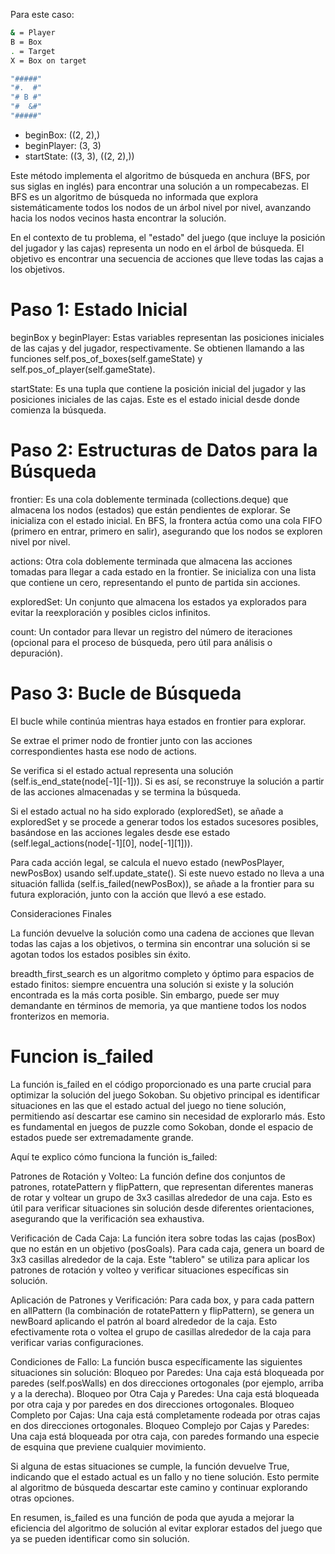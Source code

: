 Para este caso:
```bash
& = Player
B = Box
. = Target
X = Box on target

"#####"
"#.  #"
"# B #"
"#  &#"
"#####"
```
- beginBox: ((2, 2),)
- beginPlayer: (3, 3)
- startState: ((3, 3), ((2, 2),))

Este método implementa el algoritmo de búsqueda en anchura (BFS, por sus siglas en inglés) para encontrar una solución a un rompecabezas. El BFS es un algoritmo de búsqueda no informada que explora sistemáticamente todos los nodos de un árbol nivel por nivel, avanzando hacia los nodos vecinos hasta encontrar la solución.

En el contexto de tu problema, el "estado" del juego (que incluye la posición del jugador y las cajas) representa un nodo en el árbol de búsqueda. El objetivo es encontrar una secuencia de acciones que lleve todas las cajas a los objetivos.
# Paso 1: Estado Inicial

beginBox y beginPlayer: Estas variables representan las posiciones iniciales de las cajas y del jugador, respectivamente. Se obtienen llamando a las funciones self.pos_of_boxes(self.gameState) y self.pos_of_player(self.gameState).

startState: Es una tupla que contiene la posición inicial del jugador y las posiciones iniciales de las cajas. Este es el estado inicial desde donde comienza la búsqueda.

# Paso 2: Estructuras de Datos para la Búsqueda

frontier: Es una cola doblemente terminada (collections.deque) que almacena los nodos (estados) que están pendientes de explorar. Se inicializa con el estado inicial. En BFS, la frontera actúa como una cola FIFO (primero en entrar, primero en salir), asegurando que los nodos se exploren nivel por nivel.

actions: Otra cola doblemente terminada que almacena las acciones tomadas para llegar a cada estado en la frontier. Se inicializa con una lista que contiene un cero, representando el punto de partida sin acciones.

exploredSet: Un conjunto que almacena los estados ya explorados para evitar la reexploración y posibles ciclos infinitos.

count: Un contador para llevar un registro del número de iteraciones (opcional para el proceso de búsqueda, pero útil para análisis o depuración).

# Paso 3: Bucle de Búsqueda

El bucle while continúa mientras haya estados en frontier para explorar.

Se extrae el primer nodo de frontier junto con las acciones correspondientes hasta ese nodo de actions.

Se verifica si el estado actual representa una solución (self.is_end_state(node[-1][-1])). Si es así, se reconstruye la solución a partir de las acciones almacenadas y se termina la búsqueda.

Si el estado actual no ha sido explorado (exploredSet), se añade a exploredSet y se procede a generar todos los estados sucesores posibles, basándose en las acciones legales desde ese estado (self.legal_actions(node[-1][0], node[-1][1])).

Para cada acción legal, se calcula el nuevo estado (newPosPlayer, newPosBox) usando self.update_state(). Si este nuevo estado no lleva a una situación fallida (self.is_failed(newPosBox)), se añade a la frontier para su futura exploración, junto con la acción que llevó a ese estado.

Consideraciones Finales

La función devuelve la solución como una cadena de acciones que llevan todas las cajas a los objetivos, o termina sin encontrar una solución si se agotan todos los estados posibles sin éxito.

breadth_first_search es un algoritmo completo y óptimo para espacios de estado finitos: siempre encuentra una solución si existe y la solución encontrada es la más corta posible. Sin embargo, puede ser muy demandante en términos de memoria, ya que mantiene todos los nodos fronterizos en memoria.

# Funcion is_failed

La función is_failed en el código proporcionado es una parte crucial para optimizar la solución del juego Sokoban. Su objetivo principal es identificar situaciones en las que el estado actual del juego no tiene solución, permitiendo así descartar ese camino sin necesidad de explorarlo más. Esto es fundamental en juegos de puzzle como Sokoban, donde el espacio de estados puede ser extremadamente grande.

Aquí te explico cómo funciona la función is_failed:

Patrones de Rotación y Volteo: La función define dos conjuntos de patrones, rotatePattern y flipPattern, que representan diferentes maneras de rotar y voltear un grupo de 3x3 casillas alrededor de una caja. Esto es útil para verificar situaciones sin solución desde diferentes orientaciones, asegurando que la verificación sea exhaustiva.

Verificación de Cada Caja: La función itera sobre todas las cajas (posBox) que no están en un objetivo (posGoals). Para cada caja, genera un board de 3x3 casillas alrededor de la caja. Este "tablero" se utiliza para aplicar los patrones de rotación y volteo y verificar situaciones específicas sin solución.

Aplicación de Patrones y Verificación: Para cada box, y para cada pattern en allPattern (la combinación de rotatePattern y flipPattern), se genera un newBoard aplicando el patrón al board alrededor de la caja. Esto efectivamente rota o voltea el grupo de casillas alrededor de la caja para verificar varias configuraciones.

Condiciones de Fallo: La función busca específicamente las siguientes situaciones sin solución:
    Bloqueo por Paredes: Una caja está bloqueada por paredes (self.posWalls) en dos direcciones ortogonales (por ejemplo, arriba y a la derecha).
    Bloqueo por Otra Caja y Paredes: Una caja está bloqueada por otra caja y por paredes en dos direcciones ortogonales.
    Bloqueo Completo por Cajas: Una caja está completamente rodeada por otras cajas en dos direcciones ortogonales.
    Bloqueo Complejo por Cajas y Paredes: Una caja está bloqueada por otra caja, con paredes formando una especie de esquina que previene cualquier movimiento.

Si alguna de estas situaciones se cumple, la función devuelve True, indicando que el estado actual es un fallo y no tiene solución. Esto permite al algoritmo de búsqueda descartar este camino y continuar explorando otras opciones.

En resumen, is_failed es una función de poda que ayuda a mejorar la eficiencia del algoritmo de solución al evitar explorar estados del juego que ya se pueden identificar como sin solución.